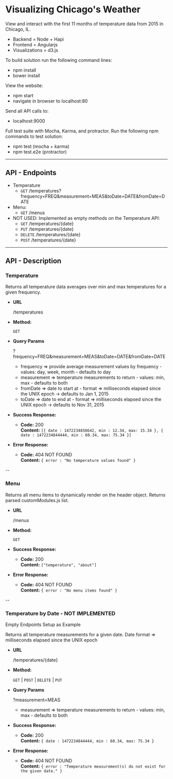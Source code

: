 # Visualizing Chicago's Weather

View and interact with the first 11 months of temperature data from 2015 in Chicago, IL. 

* Backend = Node + Hapi
* Frontend = Angularjs
* Visualizations = d3.js
 
To build solution run the following command lines:
* npm install
* bower install
 
View the website:
* npm start
* navigate in browser to localhost:80

Send all API calls to:
* localhost:9000


Full test suite with Mocha, Karma, and protractor. Run the following npm commands to test solution:
* npm test (mocha + karma)
* npm test.e2e (protractor)

----
## API - Endpoints

* Temperature 
    * <code>GET</code> /temperatures?frequency=FREQ&measurement=MEAS&toDate=DATE&fromDate=DATE
* Menu:
    * <code>GET</code> /menus
* NOT USED: Implemented as empty methods on the Temperature API:
    * <code>GET</code> /temperatures/{date}
    * <code>PUT</code> /temperatures/{date}
    * <code>DELETE</code> /temperatures/{date}
    * <code>POST</code> /temperatures/{date}
    
----
## API - Description
### Temperature
  Returns all temperature data averages over min and max temperatures for a given frequency.

* **URL**

  /temperatures

* **Method:**

  `GET`

* **Query Params**

  ?frequency=FREQ&measurement=MEAS&toDate=DATE&fromDate=DATE
  * frequency => provide average measurement values by frequency - values: day, week, month - defaults to day
  * measurement => temperature measurements to return - values: min, max - defaults to both
  * fromDate => date to start at - format =>  milliseconds elapsed since the UNIX epoch -> defaults to Jan 1, 2015
  * toDate => date to end at - format =>  milliseconds elapsed since the UNIX epoch -> defaults to Nov 31, 2015
  

* **Success Response:**

  * **Code:** 200 <br />
    **Content:** `[{ date : 1472234858642, min : 12.34, max: 15.34 }, { date : 1472234844444, min : 60.34, max: 75.34 }]`
 
* **Error Response:**

  * **Code:** 404 NOT FOUND <br />
    **Content:** `{ error : "No temperature values found" }`

--
### Menu
  Returns all menu items to dynamically render on the header object. Returns parsed customModules.js list.

* **URL**

  /menus

* **Method:**

  `GET`

* **Success Response:**

  * **Code:** 200 <br />
    **Content:** `["temperature", "about"]`
 
* **Error Response:**

  * **Code:** 404 NOT FOUND <br />
    **Content:** `{ error : "No menu items found" }`

--
### Temperature by Date - NOT IMPLEMENTED
  Empty Endpoints Setup as Example
  
  Returns all temperature measurements for a given date. Date format =>  milliseconds elapsed since the UNIX epoch 

* **URL**

  /temperatures/{date}

* **Method:**

   `GET` | `POST` | `DELETE` | `PUT`

* **Query Params**

  ?measurement=MEAS
  * measurement => temperature measurements to return - values: min, max - defaults to both

* **Success Response:**

  * **Code:** 200 <br />
    **Content:** `{ date : 1472234844444, min : 60.34, max: 75.34 }`
 
* **Error Response:**

  * **Code:** 404 NOT FOUND <br />
    **Content:** `{ error : "Temperature measurement(s) do not exist for the given date." }`
